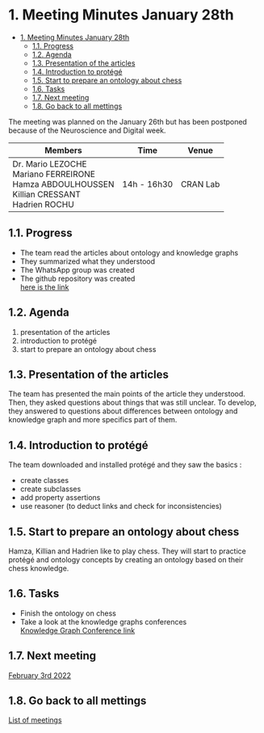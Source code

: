 
# 1. Meeting Minutes January 28th

- [1. Meeting Minutes January 28th](#1-meeting-minutes-january-28th)
  - [1.1. Progress](#11-progress)
  - [1.2. Agenda](#12-agenda)
  - [1.3. Presentation of the articles](#13-presentation-of-the-articles)
  - [1.4. Introduction to protégé](#14-introduction-to-protégé)
  - [1.5. Start to prepare an ontology about chess](#15-start-to-prepare-an-ontology-about-chess)
  - [1.6. Tasks](#16-tasks)
  - [1.7. Next meeting](#17-next-meeting)
  - [1.8. Go back to all mettings](#18-go-back-to-all-mettings)

The meeting was planned on the January 26th but has been postponed because of the Neuroscience
and Digital week.


| Members 	| Time 	| Venue 	|
|---	|---	|---	|
| Dr. Mario LEZOCHE<br>Mariano FERREIRONE<br>Hamza ABDOULHOUSSEN<br>Killian CRESSANT<br>Hadrien ROCHU 	| 14h - 16h30 	| CRAN Lab 	|

## 1.1. Progress
- The team read the articles about ontology and knowledge graphs
- They summarized what they understood
- The WhatsApp group was created
- The github repository was created  
[here is the link](https://github.com/Hamza-ABDOULHOUSSEN/PIDR_knowledge_graph)


## 1.2. Agenda
1. presentation of the articles
2. introduction to protégé
3. start to prepare an ontology about chess


## 1.3. Presentation of the articles
The team has presented the main points of the article they understood. Then, they asked questions
about things that was still unclear. To develop, they answered to questions about differences between
ontology and knowledge graph and more specifics part of them.


## 1.4. Introduction to protégé
The team downloaded and installed protégé and they saw the basics :
- create classes
- create subclasses
- add property assertions
- use reasoner (to deduct links and check for inconsistencies)


## 1.5. Start to prepare an ontology about chess
Hamza, Killian and Hadrien like to play chess. They will start to practice protégé and ontology concepts
by creating an ontology based on their chess knowledge.


## 1.6. Tasks
- Finish the ontology on chess
- Take a look at the knowledge graphs conferences  
[Knowledge Graph Conference link](https://www.youtube.com/watch?v=bvwjG-3qAmY)

## 1.7. Next meeting
[February 3rd 2022](2022_02_03.md)

## 1.8. Go back to all mettings
[List of meetings](../ReadMe.md)
